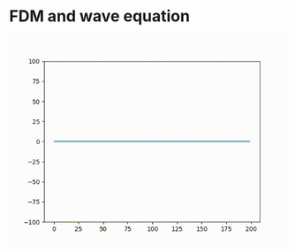 # FDM and wave equation

![wave gif](https://raw.githubusercontent.com/thmundal/wave_equation/master/wave.gif)

